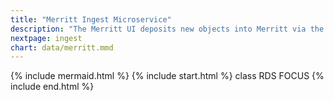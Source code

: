 ```yaml
---
title: "Merritt Ingest Microservice"
description: "The Merritt UI deposits new objects into Merritt via the Ingest Microservice"
nextpage: ingest
chart: data/merritt.mmd
---
```

{% include mermaid.html %}
{% include start.html %}
  class RDS FOCUS
{% include end.html %}
